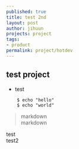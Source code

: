 ```yaml
---
published: true
title: test 2nd
layout: post
author: jihuun
projects: project
tags:
- product
permalink: project/hotdev
---
```



## test project  

- test  

```{.sh}
    $ echo "hello"  
    $ echo "world"  
```
    
> markdown  
> markdown  

test  
test2  
